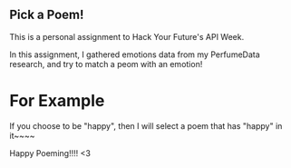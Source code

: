 ## Pick a Poem!

This is a personal assignment to Hack Your Future's API Week. 

In this assignment, I gathered emotions data from my PerfumeData research, and try to match a peom with an emotion! 

# For Example 

If you choose to be "happy", then I will select a poem that has "happy" in it~~~~


Happy Poeming!!!! <3
